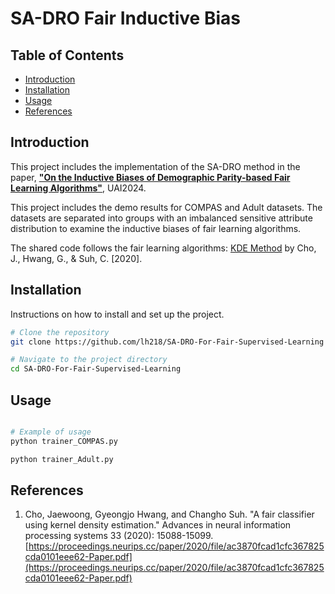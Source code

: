# SA-DRO Fair Inductive Bias

## Table of Contents

- [Introduction](#introduction)
- [Installation](#installation)
- [Usage](#usage)
- [References](#reference)

## Introduction

This project includes the implementation of the SA-DRO method in the paper, [**"On the Inductive Biases of Demographic Parity-based Fair Learning Algorithms"**](https://arxiv.org/abs/2402.18129), UAI2024. 

This project includes the demo results for COMPAS and Adult datasets. The datasets are separated into groups with an imbalanced sensitive attribute distribution to examine the inductive biases of fair learning algorithms.

The shared code follows the fair learning algorithms: [KDE Method](https://proceedings.neurips.cc/paper/2020/file/ac3870fcad1cfc367825cda0101eee62-Paper.pdf) by Cho, J., Hwang, G., & Suh, C. [2020].

## Installation

Instructions on how to install and set up the project.

```bash
# Clone the repository
git clone https://github.com/lh218/SA-DRO-For-Fair-Supervised-Learning

# Navigate to the project directory
cd SA-DRO-For-Fair-Supervised-Learning

```

## Usage

```bash

# Example of usage
python trainer_COMPAS.py

python trainer_Adult.py

```

## References

1. Cho, Jaewoong, Gyeongjo Hwang, and Changho Suh. "A fair classifier using kernel density estimation." Advances in neural information processing systems 33 (2020): 15088-15099. [https://proceedings.neurips.cc/paper/2020/file/ac3870fcad1cfc367825cda0101eee62-Paper.pdf](https://proceedings.neurips.cc/paper/2020/file/ac3870fcad1cfc367825cda0101eee62-Paper.pdf)

